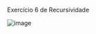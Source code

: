Exercício 6 de Recursividade

![image](https://user-images.githubusercontent.com/99506287/233728515-51bb1f67-c75c-4e6e-800f-32d0cfe89a4a.png)
